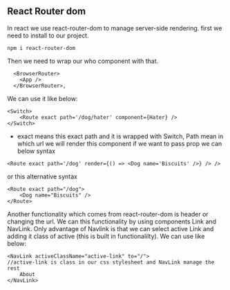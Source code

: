 ## React Router dom

In react we use react-router-dom to manage server-side rendering. first we need to install to our project.

```
npm i react-router-dom
```

Then we need to wrap our who component with that.

```
  <BrowserRouter>
    <App />
  </BrowserRouter>,
```

We can use it like below:

```
<Switch>
    <Route exact path='/dog/hater' component={Hater} />
</Switch>
```

- exact means this exact path and it is wrapped with Switch,
  Path mean in which url we will render this component
  if we want to pass prop we can below syntax

```
<Route exact path='/dog' render={() => <Dog name='Biscuits' />} /> />
```

or this alternative syntax

```
<Route exact path="/dog">
    <Dog name="Biscuits" />
</Route>
```

Another functionality which comes from react-router-dom is header or changing the url.
We can this functionality by using components Link and NavLink. Only advantage of Navlink is that we can select active Link and adding it class of active (this is built in functionalilty). We can use like below:

```
<NavLink activeClassName="active-link" to="/">
//active-link is class in our css stylesheet and NavLink manage the rest
    About
</NavLink>
```
